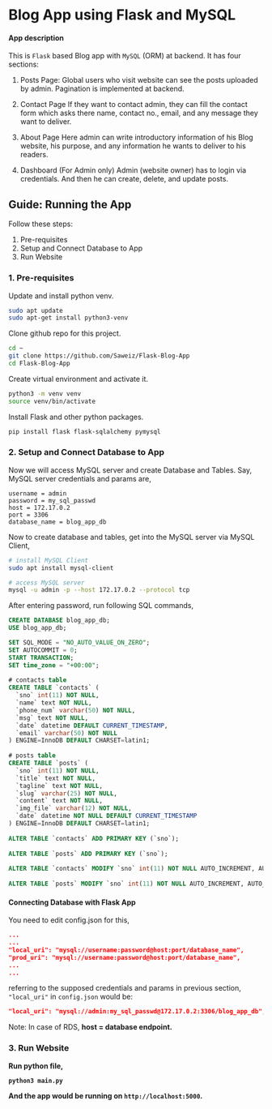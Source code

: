 # Blog App using Flask and MySQL

#### App description

This is `Flask` based Blog app with `MySQL` (ORM) at backend. It has four sections:

1. Posts Page:
   Global users who visit website can see the posts uploaded by admin. Pagination is implemented at backend.

2. Contact Page
   If they want to contact admin, they can fill the contact form which asks there name, contact no., email, and any message they want to deliver.

3. About Page
   Here admin can write introductory information of his Blog website, his purpose, and any information he wants to deliver to his readers.

4. Dashboard (For Admin only)
   Admin (website owner) has to login via credentials. And then he can create, delete, and update posts. 



## Guide: Running the App
Follow these steps:

1. Pre-requisites
2. Setup and Connect Database to App 
5. Run Website


### 1. Pre-requisites
Update and install python venv.
```bash
sudo apt update
sudo apt-get install python3-venv
```

Clone github repo for this project.
```bash
cd ~
git clone https://github.com/Saweiz/Flask-Blog-App
cd Flask-Blog-App
```

Create virtual environment and activate it.
```bash
python3 -m venv venv
source venv/bin/activate
```

Install Flask and other python packages.
```bash
pip install flask flask-sqlalchemy pymysql

```


### 2. Setup and Connect Database to App 

Now we will access MySQL server and create Database and Tables. Say, MySQL server credentials and params are,

```text
username = admin
password = my_sql_passwd
host = 172.17.0.2
port = 3306
database_name = blog_app_db
```

Now to create database and tables, get into the MySQL server via MySQL Client,
```bash
# install MySQL Client
sudo apt install mysql-client
```
```bash
# access MySQL server
mysql -u admin -p --host 172.17.0.2 --protocol tcp
```
After entering password, run following SQL commands,
```sql
CREATE DATABASE blog_app_db;
USE blog_app_db;

SET SQL_MODE = "NO_AUTO_VALUE_ON_ZERO";
SET AUTOCOMMIT = 0;
START TRANSACTION;
SET time_zone = "+00:00";
 
# contacts table
CREATE TABLE `contacts` (
  `sno` int(11) NOT NULL,
  `name` text NOT NULL,
  `phone_num` varchar(50) NOT NULL,
  `msg` text NOT NULL,
  `date` datetime DEFAULT CURRENT_TIMESTAMP,
  `email` varchar(50) NOT NULL
) ENGINE=InnoDB DEFAULT CHARSET=latin1;
 
# posts table
CREATE TABLE `posts` (
  `sno` int(11) NOT NULL,
  `title` text NOT NULL,
  `tagline` text NOT NULL,
  `slug` varchar(25) NOT NULL,
  `content` text NOT NULL,
  `img_file` varchar(12) NOT NULL,
  `date` datetime NOT NULL DEFAULT CURRENT_TIMESTAMP
) ENGINE=InnoDB DEFAULT CHARSET=latin1;
 
ALTER TABLE `contacts` ADD PRIMARY KEY (`sno`);
 
ALTER TABLE `posts` ADD PRIMARY KEY (`sno`);
 
ALTER TABLE `contacts` MODIFY `sno` int(11) NOT NULL AUTO_INCREMENT, AUTO_INCREMENT=8;
 
ALTER TABLE `posts` MODIFY `sno` int(11) NOT NULL AUTO_INCREMENT, AUTO_INCREMENT=9; COMMIT;
```

#### Connecting Database with Flask App
You need to edit config.json for this,
```json
...
...
"local_uri": "mysql://username:password@host:port/database_name",
"prod_uri": "mysql://username:password@host:port/database_name",
...
...
```

referring to the supposed credentials and params in previous section, `"local_uri"` in `config.json` would be:
```json
"local_uri": "mysql://admin:my_sql_passwd@172.17.0.2:3306/blog_app_db",
```
Note: In case of RDS, <b>host = database endpoint<b>.


### 3. Run Website
Run python file,
```python
python3 main.py
```
And the app would be running on `http://localhost:5000`.


